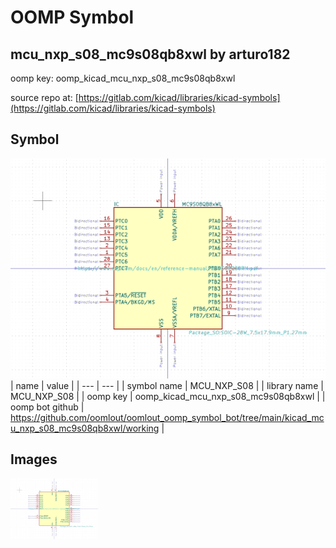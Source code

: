 # OOMP Symbol  
## mcu_nxp_s08_mc9s08qb8xwl  by arturo182  
  
oomp key: oomp_kicad_mcu_nxp_s08_mc9s08qb8xwl  
  
source repo at: [https://gitlab.com/kicad/libraries/kicad-symbols](https://gitlab.com/kicad/libraries/kicad-symbols)  
## Symbol  
  
[![working.png](working_600.png)](working.png)  
| name | value | 
| --- | --- | 
| symbol name | MCU_NXP_S08 | 
| library name | MCU_NXP_S08 | 
| oomp key | oomp_kicad_mcu_nxp_s08_mc9s08qb8xwl | 
| oomp bot github | https://github.com/oomlout/oomlout_oomp_symbol_bot/tree/main/kicad_mcu_nxp_s08_mc9s08qb8xwl/working | 
## Images  
  
[![working.png](working_140.png)](working.png)  
